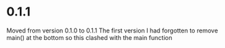 # 0.1.1

Moved from version 0.1.0 to 0.1.1
The first version I had forgotten to remove main() at the bottom so this clashed with the main function
